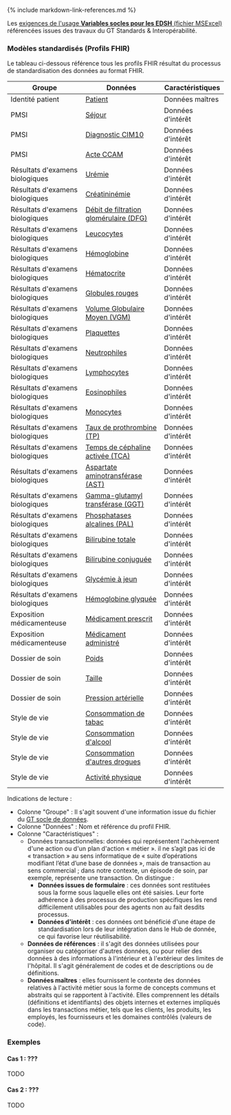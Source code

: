 {% include markdown-link-references.md %}

Les [exigences de l'usage **Variables socles pour les EDSH** (fichier MSExcel)](DocumentReference-CoreExigences.html) 
référencées issues des travaux du GT Standards & Interopérabilité. 

### Modèles standardisés (Profils FHIR)

Le tableau ci-dessous référence tous les profils FHIR résultat du processus de standardisation des données au format FHIR.

| Groupe | Données | Caractéristiques |
|--------|---------|------------------|
| Identité patient | [Patient](StructureDefinition-DMPatient.html) | Données maîtres |
| PMSI | [Séjour](StructureDefinition-DMEncounter.html) | Données d'intérêt |
| PMSI | [Diagnostic CIM10](StructureDefinition-DMCondition.html) | Données d'intérêt |
| PMSI | [Acte CCAM](StructureDefinition-DMProcedure.html) | Données d'intérêt |
| Résultats d'examens biologiques | [Urémie](StructureDefinition-DMObservationLaboratoryUremie.html) | Données d'intérêt |
| Résultats d'examens biologiques | [Créatininémie](StructureDefinition-DMObservationLaboratoryFonctionRenale.html) | Données d'intérêt |
| Résultats d'examens biologiques | [Débit de filtration glomérulaire (DFG)](StructureDefinition-DMObservationLaboratoryFonctionRenale.html) | Données d'intérêt |
| Résultats d'examens biologiques | [Leucocytes](StructureDefinition-DMObservationLaboratoryLeucocytes.html) | Données d'intérêt |
| Résultats d'examens biologiques | [Hémoglobine](StructureDefinition-DMObservationLaboratoryHemoglobine.html) | Données d'intérêt |
| Résultats d'examens biologiques | [Hématocrite](StructureDefinition-DMObservationLaboratoryHematocrite.html) | Données d'intérêt |
| Résultats d'examens biologiques | [Globules rouges](StructureDefinition-DMObservationLaboratoryErythrocytes.html) | Données d'intérêt |
| Résultats d'examens biologiques | [Volume Globulaire Moyen (VGM)](StructureDefinition-DMObservationLaboratoryVGM.html) | Données d'intérêt |
| Résultats d'examens biologiques | [Plaquettes](StructureDefinition-DMObservationLaboratoryPlaquettes.html) | Données d'intérêt |
| Résultats d'examens biologiques | [Neutrophiles](StructureDefinition-DMObservationLaboratoryNeutrophiles.html) | Données d'intérêt |
| Résultats d'examens biologiques | [Lymphocytes](StructureDefinition-DMObservationLaboratoryLymphocytes.html) | Données d'intérêt |
| Résultats d'examens biologiques | [Eosinophiles](StructureDefinition-DMObservationLaboratoryEosinophiles.html) | Données d'intérêt |
| Résultats d'examens biologiques | [Monocytes](StructureDefinition-DMObservationLaboratoryMonocytes.html) | Données d'intérêt |
| Résultats d'examens biologiques | [Taux de prothrombine (TP)](StructureDefinition-DMObservationLaboratoryTP.html) | Données d'intérêt |
| Résultats d'examens biologiques | [Temps de céphaline activée (TCA)](StructureDefinition-DMObservationLaboratoryTCA.html) | Données d'intérêt |
| Résultats d'examens biologiques | [Aspartate aminotransférase (AST)](StructureDefinition-DMObservationLaboratoryASAT.html) | Données d'intérêt |
| Résultats d'examens biologiques | [Gamma-glutamyl transférase (GGT)](StructureDefinition-DMObservationLaboratoryGGT.html) | Données d'intérêt |
| Résultats d'examens biologiques | [Phosphatases alcalines (PAL)](StructureDefinition-DMObservationLaboratoryPAL.html) | Données d'intérêt |
| Résultats d'examens biologiques | [Bilirubine totale](StructureDefinition-DMObservationLaboratoryBilirubineTotale.html) | Données d'intérêt |
| Résultats d'examens biologiques | [Bilirubine conjuguée](StructureDefinition-DMObservationLaboratoryBilirubineConjuguee.html) | Données d'intérêt |
| Résultats d'examens biologiques | [Glycémie à jeun](StructureDefinition-DMObservationLaboratoryGlycemieAJeun.html) | Données d'intérêt |
| Résultats d'examens biologiques | [Hémoglobine glyquée](StructureDefinition-DMObservationLaboratoryHbA1c.html) | Données d'intérêt |
| Exposition médicamenteuse | [Médicament prescrit](StructureDefinition-DMMedicationRequest.html) | Données d'intérêt |
| Exposition médicamenteuse | [Médicament administré](StructureDefinition-DMMedicationAdministration.html) | Données d'intérêt |
| Dossier de soin | [Poids](StructureDefinition-DMObservationBodyWeight.html) | Données d'intérêt |
| Dossier de soin | [Taille](StructureDefinition-DMObservationBodyHeight.html) | Données d'intérêt |
| Dossier de soin | [Pression artérielle](StructureDefinition-DMObservationBloodPressure.html) | Données d'intérêt |
| Style de vie | [Consommation de tabac](StructureDefinition-DMObservationSmokingStatus.html) | Données d'intérêt |
| Style de vie | [Consommation d'alcool](StructureDefinition-DMObservationAlcoholUseStatus.html) | Données d'intérêt |
| Style de vie | [Consommation d'autres drogues](StructureDefinition-DMObservationSubstanceUseStatus.html) | Données d'intérêt |
| Style de vie | [Activité physique](StructureDefinition-DMObservationExerciceStatus.html) | Données d'intérêt |

Indications de lecture : 
- Colonne "Groupe" : Il s'agit souvent d'une information issue du fichier du [GT socle de données](DocumentReference-CoreExigences.html).
- Colonne "Données" : Nom et référence du profil FHIR. 
- Colonne "Caractéristiques" :
  - Données transactionnelles: données qui représentent l'achèvement d'une action ou d'un plan d'action « métier ».  il ne s’agit pas ici de « transaction » au sens informatique de « suite d’opérations modifiant l’état d’une base de données », mais de transaction au sens commercial ; dans notre contexte, un épisode de soin, par exemple, représente une transaction. On distingue :
    - **Données issues de formulaire** : ces données sont restituées sous la forme sous laquelle elles ont été saisies. Leur forte adhérence à des processus de production spécifiques les rend difficilement utilisables pour des agents non au fait desdits processus. 
    - **Données d'intérêt** : ces données ont bénéficié d'une étape de standardisation lors de leur intégration dans le Hub de donnée, ce qui favorise leur réutilisabilité.
  - **Données de références** : il s'agit des données utilisées pour organiser ou catégoriser d'autres données, ou pour relier des données à des informations à l'intérieur et à l'extérieur des limites de l'hôpital. Il s'agit généralement de codes et de descriptions ou de définitions.
  - **Données maîtres** : elles fournissent le contexte des données relatives à l'activité métier sous la forme de concepts communs et abstraits qui se rapportent à l'activité. Elles comprennent les détails (définitions et identifiants) des objets internes et externes impliqués dans les transactions métier, tels que les clients, les produits, les employés, les fournisseurs et les domaines contrôlés (valeurs de code).

### Exemples

#### Cas 1 : ???

TODO

#### Cas 2 : ???

TODO